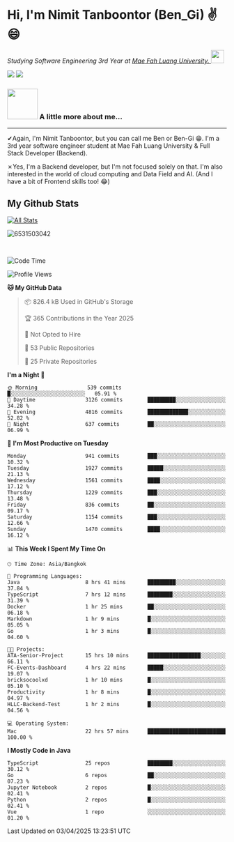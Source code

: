 # Hi, I'm Nimit Tanboontor (Ben_Gi) ✌😄
<p><em>Studying Software Engineering 3rd Year at <a href="https://en.mfu.ac.th/home.html"> Mae Fah Luang University.
</a><img src="https://media.giphy.com/media/WUlplcMpOCEmTGBtBW/giphy.gif" width="30"> </em></p>


[![](https://img.shields.io/badge/linkedin-%230077B5.svg?style=for-the-badge&logo=linkedin)]([https://www.linkedin.com/in/thanaphoom-babparn/](https://www.linkedin.com/in/nimit-tanbooutor-798139246/))
[![](https://img.shields.io/badge/Medium-12100E?style=for-the-badge&logo=medium&logoColor=white)](https://medium.com/@nimittanbooutor)

### <img src="https://media.giphy.com/media/VgCDAzcKvsR6OM0uWg/giphy.gif" width="70"> A little more about me...  

<hr> <!-- Horizontal line -->

&#10004;Again, I'm Nimit Tanboontor, but you can call me Ben or Ben-Gi 😁. I'm a 3rd year software engineer student at Mae Fah Luang University & Full Stack Developer (Backend).

&#10007;Yes, I'm a Backend developer, but I'm not focused solely on that. I'm also interested in the world of cloud computing and Data Field and AI. (And I have a bit of Frontend skills too! 😂)


## My Github Stats

[![All Stats](https://github-readme-stats.vercel.app/api?username=6531503042&show_icons=true&theme=algolia)](https://github.com/6531503042)

<p><img align="center" src="https://github-readme-streak-stats.herokuapp.com/?user=6531503042&" alt="6531503042" /></p>

<br />


<!--START_SECTION:waka-->
![Code Time](http://img.shields.io/badge/Code%20Time-430%20hrs%2016%20mins-blue)

![Profile Views](http://img.shields.io/badge/Profile%20Views-2-blue)

**🐱 My GitHub Data** 

> 📦 826.4 kB Used in GitHub's Storage 
 > 
> 🏆 365 Contributions in the Year 2025
 > 
> 🚫 Not Opted to Hire
 > 
> 📜 53 Public Repositories 
 > 
> 🔑 25 Private Repositories 
 > 
**I'm a Night 🦉** 

```text
🌞 Morning                539 commits         █░░░░░░░░░░░░░░░░░░░░░░░░   05.91 % 
🌆 Daytime                3126 commits        █████████░░░░░░░░░░░░░░░░   34.28 % 
🌃 Evening                4816 commits        █████████████░░░░░░░░░░░░   52.82 % 
🌙 Night                  637 commits         ██░░░░░░░░░░░░░░░░░░░░░░░   06.99 % 
```
📅 **I'm Most Productive on Tuesday** 

```text
Monday                   941 commits         ███░░░░░░░░░░░░░░░░░░░░░░   10.32 % 
Tuesday                  1927 commits        █████░░░░░░░░░░░░░░░░░░░░   21.13 % 
Wednesday                1561 commits        ████░░░░░░░░░░░░░░░░░░░░░   17.12 % 
Thursday                 1229 commits        ███░░░░░░░░░░░░░░░░░░░░░░   13.48 % 
Friday                   836 commits         ██░░░░░░░░░░░░░░░░░░░░░░░   09.17 % 
Saturday                 1154 commits        ███░░░░░░░░░░░░░░░░░░░░░░   12.66 % 
Sunday                   1470 commits        ████░░░░░░░░░░░░░░░░░░░░░   16.12 % 
```


📊 **This Week I Spent My Time On** 

```text
🕑︎ Time Zone: Asia/Bangkok

💬 Programming Languages: 
Java                     8 hrs 41 mins       █████████░░░░░░░░░░░░░░░░   37.84 % 
TypeScript               7 hrs 12 mins       ████████░░░░░░░░░░░░░░░░░   31.39 % 
Docker                   1 hr 25 mins        ██░░░░░░░░░░░░░░░░░░░░░░░   06.18 % 
Markdown                 1 hr 9 mins         █░░░░░░░░░░░░░░░░░░░░░░░░   05.05 % 
Go                       1 hr 3 mins         █░░░░░░░░░░░░░░░░░░░░░░░░   04.60 % 

🐱‍💻 Projects: 
ATA-Senior-Project       15 hrs 10 mins      █████████████████░░░░░░░░   66.11 % 
FC-Events-Dashboard      4 hrs 22 mins       █████░░░░░░░░░░░░░░░░░░░░   19.07 % 
bricksocoolxd            1 hr 10 mins        █░░░░░░░░░░░░░░░░░░░░░░░░   05.10 % 
Productivity             1 hr 8 mins         █░░░░░░░░░░░░░░░░░░░░░░░░   04.97 % 
HLLC-Backend-Test        1 hr 2 mins         █░░░░░░░░░░░░░░░░░░░░░░░░   04.56 % 

💻 Operating System: 
Mac                      22 hrs 57 mins      █████████████████████████   100.00 % 
```

**I Mostly Code in Java** 

```text
TypeScript               25 repos            ████████░░░░░░░░░░░░░░░░░   30.12 % 
Go                       6 repos             ██░░░░░░░░░░░░░░░░░░░░░░░   07.23 % 
Jupyter Notebook         2 repos             █░░░░░░░░░░░░░░░░░░░░░░░░   02.41 % 
Python                   2 repos             █░░░░░░░░░░░░░░░░░░░░░░░░   02.41 % 
Vue                      1 repo              ░░░░░░░░░░░░░░░░░░░░░░░░░   01.20 % 
```




 Last Updated on 03/04/2025 13:23:51 UTC
<!--END_SECTION:waka-->
